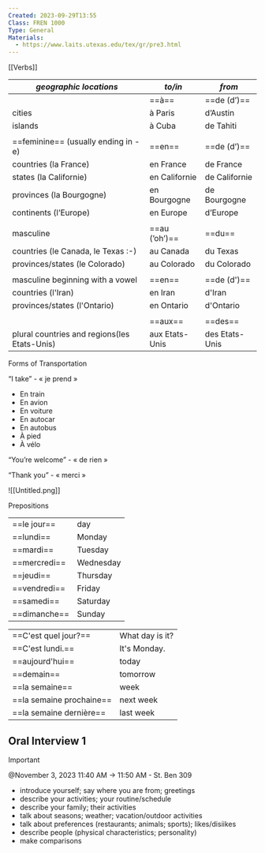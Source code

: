 ```yaml
---
Created: 2023-09-29T13:55
Class: FREN 1000
Type: General
Materials:
  - https://www.laits.utexas.edu/tex/gr/pre3.html
---
```

[[Verbs]]

|_geographic locations_|_to/in_|_from_|
|---|---|---|
||==à==|==de (d’)==|
|cities|à Paris|d’Austin|
|islands|à Cuba|de Tahiti|
||||
|==feminine== (usually ending in -e)|==en==|==de (d’)==|
|countries (la France)|en France|de France|
|states (la Californie)|en Californie|de Californie|
|provinces (la Bourgogne)|en Bourgogne|de Bourgogne|
|continents (l’Europe)|en Europe|d’Europe|
||||
|masculine|==au (’oh’)==|==du==|
|countries (le Canada, le Texas :-)|au Canada|du Texas|
|provinces/states (le Colorado)|au Colorado|du Colorado|
||||
|masculine beginning with a vowel|==en==|==de (d')==|
|countries (l'Iran)|en Iran|d'Iran|
|provinces/states (l'Ontario)|en Ontario|d'Ontario|
||||
||==aux==|==des==|
|plural countries and regions(les Etats-Unis)|aux Etats-Unis|des Etats-Unis|

Forms of Transportation

“I take” - « je prend »

- En train
- En avion
- En voiture
- En autocar
- En autobus
- À pied
- À vélo

  

“You’re welcome” - « de rien »

“Thank you” - « merci »

  

![[Untitled.png]]

Prepositions

|   |   |
|---|---|
|==le jour==|day|
|==lundi==|Monday|
|==mardi==|Tuesday|
|==mercredi==|Wednesday|
|==jeudi==|Thursday|
|==vendredi==|Friday|
|==samedi==|Saturday|
|==dimanche==|Sunday|

  

|   |   |
|---|---|
|==C'est quel jour?==|What day is it?|
|==C'est lundi.==|It's Monday.|
|==aujourd'hui==|today|
|==demain==|tomorrow|
|==la semaine==|week|
|==la semaine prochaine==|next week|
|==la semaine dernière==|last week|

  

## Oral Interview 1

> [!important]  
> @November 3, 2023 11:40 AM → 11:50 AM - St. Ben 309  

- introduce yourself; say where you are from; greetings
- describe your activities; your routine/schedule
- describe your family; their activities
- talk about seasons; weather; vacation/outdoor activities
- talk about preferences (restaurants; animals; sports); likes/disiikes
- describe people (physical characteristics; personality)
- make comparisons